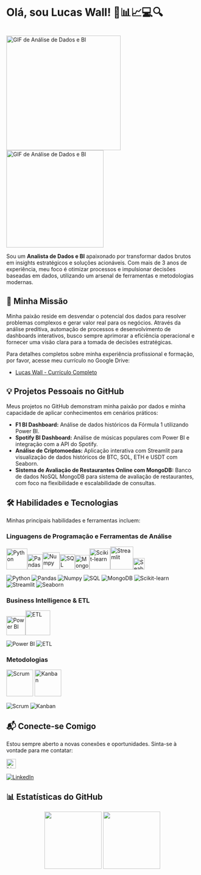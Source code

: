 # Olá, sou Lucas Wall! 🧐📊📈💻🔍

<p style="float: left;">
  <img src="https://i.pinimg.com/originals/31/53/2d/31532d7d378053de3b8bf23c6e7bfae3.gif" alt="GIF de Análise de Dados e BI" height="300em"/>
  <img src="https://i.pinimg.com/originals/8a/2e/4c/8a2e4c79a1b9c983dc6bf8d6cbada43a.gif" alt="GIF de Análise de Dados e BI" height="255em"/>
</p>

Sou um **Analista de Dados e BI** apaixonado por transformar dados brutos em insights estratégicos e soluções acionáveis. Com mais de 3 anos de experiência, meu foco é otimizar processos e impulsionar decisões baseadas em dados, utilizando um arsenal de ferramentas e metodologias modernas.

## 🚀 Minha Missão

Minha paixão reside em desvendar o potencial dos dados para resolver problemas complexos e gerar valor real para os negócios. Através da análise preditiva, automação de processos e desenvolvimento de dashboards interativos, busco sempre aprimorar a eficiência operacional e fornecer uma visão clara para a tomada de decisões estratégicas.

Para detalhes completos sobre minha experiência profissional e formação, por favor, acesse meu currículo no Google Drive: 
- [Lucas Wall - Currículo Completo](https://drive.google.com/drive/folders/1JneGcdc84t1OLc3fNH-WhK50sT7cRLSg)






## 💡 Projetos Pessoais no GitHub

Meus projetos no GitHub demonstram minha paixão por dados e minha capacidade de aplicar conhecimentos em cenários práticos:

*   **F1 BI Dashboard:** Análise de dados históricos da Fórmula 1 utilizando Power BI.
*   **Spotify BI Dashboard:** Análise de músicas populares com Power BI e integração com a API do Spotify.
*   **Análise de Criptomoedas:** Aplicação interativa com Streamlit para visualização de dados históricos de BTC, SOL, ETH e USDT com Seaborn.
*   **Sistema de Avaliação de Restaurantes Online com MongoDB:** Banco de dados NoSQL MongoDB para sistema de avaliação de restaurantes, com foco na flexibilidade e escalabilidade de consultas.




## 🛠️ Habilidades e Tecnologias

Minhas principais habilidades e ferramentas incluem:

### Linguagens de Programação e Ferramentas de Análise

<img height="55em" src="https://github.com/user-attachments/assets/61939441-7833-402f-a54d-3f47775de9a8" alt="Python"/><img height="40em" src="https://github.com/user-attachments/assets/391f7be0-5a55-4873-bf82-69bc85df236b" alt="Pandas"/><img height="45em" src="https://github.com/user-attachments/assets/fec4e496-4f49-42bf-b33e-e7823d5cbdce" alt="Numpy"/><img height="40em" src="https://github.com/user-attachments/assets/32d6d741-015c-4c63-9bb1-2bc9a58ff5e1" alt="SQL"/><img height="38em" src="https://github.com/user-attachments/assets/2dd67ff0-f61b-4850-8946-6f6fda3f8d89" alt="MongoDB"/><img height="55em" src="https://github.com/user-attachments/assets/719d0e88-bea3-4918-81a1-abe77e4c5b5b" alt="Scikit-learn"/><img height="60em" src="https://github.com/user-attachments/assets/9d3006ac-fcf8-4ecf-9f13-fe8ff57cef40" alt="Streamlit"/><img height="30em" src="https://github.com/user-attachments/assets/44496f27-61b5-46e8-b2b8-acc4f367d397" alt="Seaborn"/>

![Python](https://img.shields.io/badge/Python-FFD43B?style=for-the-badge&logo=python&logoColor=blue)
![Pandas](https://img.shields.io/badge/Pandas-2C2D72?style=for-the-badge&logo=pandas&logoColor=white)
![Numpy](https://img.shields.io/badge/Numpy-777BB4?style=for-the-badge&logo=numpy&logoColor=white)
![SQL](https://img.shields.io/badge/SQL-005C84?style=for-the-badge&logo=mysql&logoColor=white)
![MongoDB](https://img.shields.io/badge/MongoDB-4EA94B?style=for-the-badge&logo=mongodb&logoColor=white)
![Scikit-learn](https://img.shields.io/badge/scikit--learn-F7931E?style=for-the-badge&logo=scikit-learn&logoColor=white)
![Streamlit](https://img.shields.io/badge/Streamlit-FF4B4B?style=for-the-badge&logo=Streamlit&logoColor=white)
![Seaborn](https://img.shields.io/badge/Seaborn-2C2D72?style=for-the-badge&logo=seaborn&logoColor=white)

### Business Intelligence & ETL

<img height="50em" src="https://github.com/user-attachments/assets/3f80c0ab-1fc9-49a3-9e07-920fda5509f9" alt="Power BI"/><img height="65em" src="https://github.com/user-attachments/assets/37c1cd69-8bcd-4353-9258-4a26001ad54e" alt="ETL"/>

![Power BI](https://img.shields.io/badge/PowerBI-F2C811?style=for-the-badge&logo=Power%20BI&logoColor=white)
![ETL](https://img.shields.io/badge/ETL-60A839?style=for-the-badge&logo=data-transfer&logoColor=white)

### Metodologias

<img height="70em" src="https://github.com/user-attachments/assets/08ee93db-7c46-4a33-b2ad-462349035dfe" alt="Scrum"/>
<img height="70em" src="https://github.com/user-attachments/assets/83af6797-e1e6-48e4-9d4f-a440a56a56c4" alt="Kanban"/>

![Scrum](https://img.shields.io/badge/Scrum-0077B5?style=for-the-badge&logo=scrum&logoColor=white)
![Kanban](https://img.shields.io/badge/Kanban-0077B5?style=for-the-badge&logo=kanban&logoColor=white)


## 📬 Conecte-se Comigo

Estou sempre aberto a novas conexões e oportunidades. Sinta-se à vontade para me contatar:

<img height="25em" src="https://github.com/user-attachments/assets/3132a629-c827-4138-9a19-38fbe44fcd78" alt="LinkedIn"/>

[![LinkedIn](https://img.shields.io/badge/LinkedIn-0077B5?style=for-the-badge&logo=linkedin&logoColor=white)](https://www.linkedin.com/in/lucas-wall1/)




## 📊 Estatísticas do GitHub

<div align="center">
  <img height="150em" src="https://github-readme-stats.vercel.app/api?username=lucas-wall&show_icons=true&theme=dark&include_all_commits=true&count_private=true"/>
  <img height="150em" src="https://github-readme-stats.vercel.app/api/top-langs/?username=lucas-wall&layout=compact&langs_count=7&theme=dark"/>
</div>


